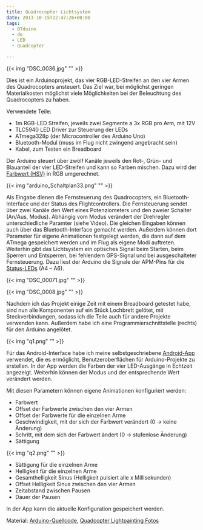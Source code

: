 ```yaml
---
title: Quadrocopter Lichtsystem
date: 2013-10-15T22:47:26+00:00
tags:
  - BTduino
  - de
  - LED
  - Quadcopter

---
```


{{< img "DSC_0036.jpg" "" >}}

Dies ist ein Arduinoprojekt, das vier RGB-LED-Streifen an den vier Armen des Quadrocopters ansteuert. Das Ziel war, bei möglichst geringen Materialkosten möglichst viele Möglichkeiten bei der Beleuchtung des Quadrocopters zu haben.

<!--more-->Verwendete Teile:

  * 1m RGB-LED Streifen, jeweils zwei Segmente a 3x RGB pro Arm, mit 12V
  * TLC5940 LED Driver zur Steuerung der LEDs
  * ATmega328p (der Microcontroller des Arduino Uno)
  * Bluetooth-Modul (muss im Flug nicht zwingend angebracht sein)
  * Kabel, zum Testen ein Breadboard

Der Arduino steuert über zwölf Kanäle jeweils den Rot-, Grün- und Blauanteil der vier LED-Streifen und kann so Farben mischen. Dazu wird der [Farbwert (HSV)][1] in RGB umgerechnet.

{{< img "arduino_Schaltplan33.png" "" >}}

Als Eingabe dienen die Fernsteuerung des Quadrocopters, ein Bluetooth-Interface und der Status des Flightcontrollers. Die Fernsteuerung sendet über zwei Kanäle den Wert eines Potenziometers und den zweier Schalter (An/Aus, Modus). Abhängig vom Modus verändert der Drehregler unterschiedliche Paramter (siehe Video). Die gleichen Eingaben können auch über das Bluetooth-Interface gemacht werden. Außerdem können dort Parameter für eigene Animationen festgelegt werden, die dann auf dem ATmega gespeichert werden und im Flug als eigene Modi auftreten. Weiterhin gibt das Lichtsystem ein optisches Signal beim Starten, beim Sperren und Entsperren, bei fehlendem GPS-Signal und bei ausgeschalteter Fernsteuerung. Dazu liest der Arduino die Signale der APM-Pins für die [Status-LEDs][2] (A4 – A6).

{{< img "DSC_00071.jpg" "" >}}

{{< img "DSC_0008.jpg" "" >}}

Nachdem ich das Projekt einige Zeit mit einem Breadboard getestet habe, sind nun alle Komponenten auf ein Stück Lochbrett gelötet, mit Steckverbindungen, sodass ich die Teile auch für andere Projekte verwenden kann. Außerdem habe ich eine Programmierschnittstelle (rechts) für den Arduino angelötet.

{{< img "q1.png" "" >}}

Für das Android-Interface habe ich meine selbstgeschriebene [Android-App][3] verwendet, die es ermöglicht, Benutzeroberflächen für Arduino-Projekte zu erstellen. In der App werden die Farben der vier LED-Ausgänge in Echtzeit angezeigt. Weiterhin können der Modus und der entsprechende Wert verändert werden.

Mit diesen Parametern können eigene Animationen konfiguriert werden:

  * Farbwert
  * Offset der Farbwerte zwischen den vier Armen
  * Offset der Farbwerte für die einzelnen Arme
  * Geschwindigkeit, mit der sich der Farbwert verändert (0 -> keine Änderung)
  * Schritt, mit dem sich der Farbwert ändert (0 -> stufenlose Änderung)
  * Sättigung

{{< img "q2.png" "" >}}

  * Sättigung für die einzelnen Arme
  * Helligkeit für die einzelnen Arme
  * Gesamthelligkeit Sinus (Helligkeit pulsiert alle x Millisekunden)
  * Offset Helligkeit Sinus zwischen den vier Armen
  * Zeitabstand zwischen Pausen
  * Dauer der Pausen

In der App kann die aktuelle Konfiguration gespeichert werden.

Material: <a href="/article/copter-lights/copter_leds.txt" target="_blank">Arduino-Quellcode</a>, <a href="/article/copter-lightpainting/" target="_blank">Quadcopter Lightpainting Fotos</a>

 [1]: https://de.wikipedia.org/wiki/HSV-Farbraum#Umrechnung_HSV_in_RGB
 [2]: http://copter.ardupilot.com/wiki/nav-leds/
 [3]: /article/btduino/
